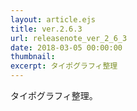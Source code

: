 ```yaml
---
layout: article.ejs
title: ver.2.6.3
url: releasenote_ver_2_6_3
date: 2018-03-05 00:00:00
thumbnail: 
excerpt: タイポグラフィ整理
---
```


タイポグラフィ整理。
